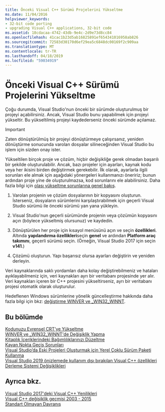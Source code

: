 ```yaml
---
title: Önceki Visual C++ Sürümü Projelerini Yükseltme
ms.date: 11/04/2016
helpviewer_keywords:
- 32-bit code porting
- upgrading Visual C++ applications, 32-bit code
ms.assetid: 18cdacaa-4742-43db-9e4c-2d9e73d8cc84
ms.openlocfilehash: 41cac1b23d5ab16825891ef654341016958ab826
ms.sourcegitcommit: 72583d30170d6ef29ea5c6848dc00169f2c909aa
ms.translationtype: MT
ms.contentlocale: tr-TR
ms.lasthandoff: 04/18/2019
ms.locfileid: "59034919"
---
```

# <a name="upgrading-projects-from-earlier-versions-of-visual-c"></a>Önceki Visual C++ Sürümü Projelerini Yükseltme

Çoğu durumda, Visual Studio'nun önceki bir sürümde oluşturulmuş bir projeyi açabilirsiniz. Ancak, Visual Studio bunu yapabilmek için projeyi yükseltir. Bu yükseltilmiş projeyi kaydederseniz önceki sürümde açılamaz.

> [!IMPORTANT]
> Zaten dönüştürülmüş bir projeyi dönüştürmeye çalışırsanız, yeniden dönüştürme sonucunda varolan dosyalar silineceğinden Visual Studio bu işlem için sizden onay ister.

Yükseltilen birçok proje ve çözüm, hiçbir değişikliğe gerek olmadan başarılı bir şekilde oluşturulabilir. Ancak, bazı projeler için ayarları, kaynak kodu veya her ikisini birden değiştirmek gerekebilir. İlk olarak, ayarlarla ilgili sorunları ele almak için aşağıdaki yönergeleri kullanmanızı öneririz; bunun ardından proje yine de oluşturulmazsa, kod sorunlarını ele alabilirsiniz. Daha fazla bilgi için [olası yükseltme sorunlarına genel bakış](../porting/overview-of-potential-upgrade-issues-visual-cpp.md).

1. Varolan projenin ve çözüm dosyalarının bir kopyasını oluşturun. İsterseniz, dosyaların sürümlerini karşılaştırabilmek için geçerli Visual Studio sürümü ile önceki sürümü yan yana yükleyin.

2. Visual Studio'nun geçerli sürümünde projenin veya çözümün kopyasını açın (böylece yükseltmiş olursunuz) ve kaydedin.

3. Dönüştürülen her proje için kısayol menüsünü açın ve seçin **özellikleri**. Altında **yapılandırma özellikleri**seçin **genel** ve ardından **Platform araç takımını**, geçerli sürümü seçin. (Örneğin, Visual Studio 2017 için seçin **v141**.)

4. Çözümü oluşturun. Yapı başarısız olursa ayarları değiştirin ve yeniden derleyin.

Veri kaynaklarında saklı yordamları daha kolay değiştirebilmeniz ve hataları ayıklayabilmeniz için, veri kaynakları ayrı bir veritabanı projesinde yer alır. Veri kaynakları içeren bir C++ projesini yükseltirseniz, ayrı bir veritabanı projesi otomatik olarak oluşturulur.

Hedeflenen Windows sürümlerine yönelik güncelleştirme hakkında daha fazla bilgi için bkz: [değiştirme WINVER ve _WIN32_WINNT](../porting/modifying-winver-and-win32-winnt.md).

## <a name="in-this-section"></a>Bu bölümde

[Kodunuzu Evrensel CRT’ye Yükseltme](upgrade-your-code-to-the-universal-crt.md)<br/>
[WINVER ve _WIN32_WINNT'de Değişiklik Yapma](modifying-winver-and-win32-winnt.md)<br/>
[Kitaplık İçeriklerindeki Bağımlılıklarınızı Düzeltme](fix-your-dependencies-on-library-internals.md)<br/>
[Kayan Nokta Geçiş Sorunları](floating-point-migration-issues.md)<br/>
[Visual Studio’da Eski Projeleri Oluşturmak için Yerel Çoklu Sürüm Paketi Kullanma](use-native-multi-targeting.md)<br/>
[Visual Studio 2019 önizlemede kullanım dışı bırakılan Visual C++ özellikleri](features-deprecated-in-visual-studio.md)<br/>
[Derleme Sistemi Değişiklikleri](build-system-changes.md)<br/>

## <a name="see-also"></a>Ayrıca bkz.

[Visual Studio 2017'deki Visual C++ Yenilikleri](../overview/what-s-new-for-visual-cpp-in-visual-studio.md)<br/>
[Visual C++ değişiklik geçmişi 2003 - 2015](../porting/visual-cpp-change-history-2003-2015.md)<br/>
[Standart Olmayan Davranış](../cpp/nonstandard-behavior.md)
